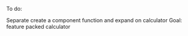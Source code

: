 


To do: 

Separate create a component function and expand on calculator 
Goal: feature packed calculator 

